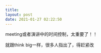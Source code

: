 ```yaml
---
title: 
layout: post
date: 2021-01-27 02:22:50
---
```


meeting或者演讲中的时间控制，太重要了！！

就跟think big一样，很多人指出了，得赶紧改
